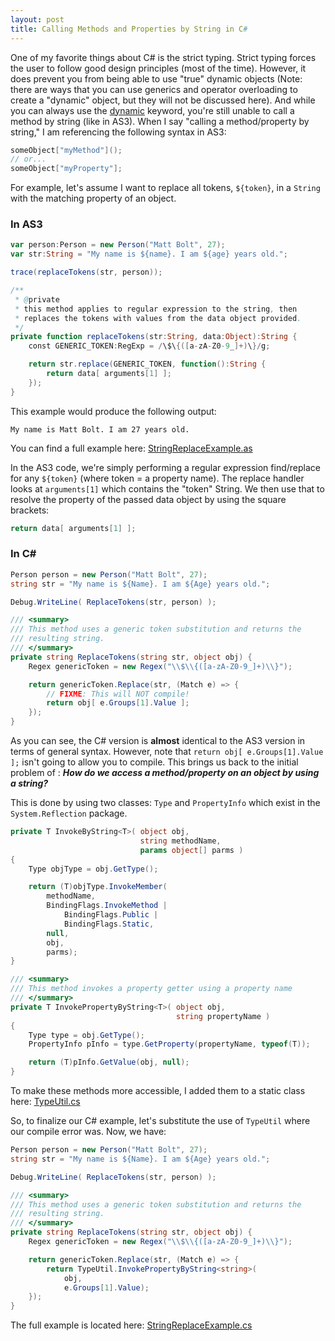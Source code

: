 ```yaml
---
layout: post
title: Calling Methods and Properties by String in C#
---
```

One of my favorite things about C# is the strict typing. Strict typing forces the user to follow good design principles (most of the time). However, it does prevent you from being able to use "true" dynamic objects (Note: there are ways that you can use generics and operator overloading to create a "dynamic" object, but they will not be discussed here). And while you can always use the [dynamic](http://msdn.microsoft.com/en-us/library/dd264736.aspx) keyword, you're still unable to call a method by string (like in AS3). When I say "calling a method/property by string," I am referencing the following syntax in AS3:
```actionscript
someObject["myMethod"]();
// or... 
someObject["myProperty"];
```
For example, let's assume I want to replace all tokens, `${token}`, in a `String` with the matching property of an object.

### In AS3
```actionscript
var person:Person = new Person("Matt Bolt", 27);
var str:String = "My name is ${name}. I am ${age} years old.";

trace(replaceTokens(str, person));

/**
 * @private
 * this method applies to regular expression to the string, then 
 * replaces the tokens with values from the data object provided.
 */
private function replaceTokens(str:String, data:Object):String {
    const GENERIC_TOKEN:RegExp = /\$\{([a-zA-Z0-9_]+)\}/g;

    return str.replace(GENERIC_TOKEN, function():String {
        return data[ arguments[1] ];
    });
}
```
This example would produce the following output:
```
My name is Matt Bolt. I am 27 years old.
```

You can find a full example here: [StringReplaceExample.as](http://github.com/mbolt35/OpenSource/raw/master/blogspot/as3/com/mattbolt/examples/StringReplaceExample.as)

In the AS3 code, we're simply performing a regular expression find/replace for any `${token}` (where token = a property name). The replace handler looks at `arguments[1]` which contains the "token" String. We then use that to resolve the property of the passed data object by using the square brackets:
```actionscript
return data[ arguments[1] ];
```

### In C#
```csharp
Person person = new Person("Matt Bolt", 27);
string str = "My name is ${Name}. I am ${Age} years old.";

Debug.WriteLine( ReplaceTokens(str, person) );

/// <summary>
/// This method uses a generic token substitution and returns the 
/// resulting string.
/// </summary>
private string ReplaceTokens(string str, object obj) {
    Regex genericToken = new Regex("\\$\\{([a-zA-Z0-9_]+)\\}");

    return genericToken.Replace(str, (Match e) => {
        // FIXME: This will NOT compile!
        return obj[ e.Groups[1].Value ];
    });
}
```
As you can see, the C# version is **almost** identical to the AS3 version in terms of general syntax. However, note that `return obj[ e.Groups[1].Value ];` isn't going to allow you to compile. This brings us back to the initial problem of : **_How do we access a method/property on an object by using a string?_**

This is done by using two classes: `Type` and `PropertyInfo` which exist in the `System.Reflection` package.
```csharp
private T InvokeByString<T>( object obj, 
                             string methodName, 
                             params object[] parms ) 
{
    Type objType = obj.GetType();

    return (T)objType.InvokeMember(
        methodName, 
        BindingFlags.InvokeMethod | 
            BindingFlags.Public | 
            BindingFlags.Static, 
        null, 
        obj, 
        parms);
}

/// <summary>
/// This method invokes a property getter using a property name
/// </summary>
private T InvokePropertyByString<T>( object obj, 
                                     string propertyName ) 
{
    Type type = obj.GetType();
    PropertyInfo pInfo = type.GetProperty(propertyName, typeof(T));

    return (T)pInfo.GetValue(obj, null);
}
```
To make these methods more accessible, I added them to a static class here: [TypeUtil.cs](http://github.com/mbolt35/OpenSource/raw/master/silverlight/Bolt/CSharp/Util/TypeUtil.cs)

So, to finalize our C# example, let's substitute the use of `TypeUtil` where our compile error was. Now, we have:
```csharp
Person person = new Person("Matt Bolt", 27);
string str = "My name is ${Name}. I am ${Age} years old.";

Debug.WriteLine( ReplaceTokens(str, person) );

/// <summary>
/// This method uses a generic token substitution and returns the 
/// resulting string.
/// </summary>
private string ReplaceTokens(string str, object obj) {
    Regex genericToken = new Regex("\\$\\{([a-zA-Z0-9_]+)\\}");

    return genericToken.Replace(str, (Match e) => {
        return TypeUtil.InvokePropertyByString<string>(
            obj, 
            e.Groups[1].Value);
    });
}
```

The full example is located here: [StringReplaceExample.cs](http://github.com/mbolt35/OpenSource/raw/master/blogspot/silverlight/Bolt/CSharp/StringReplaceExample.cs)

